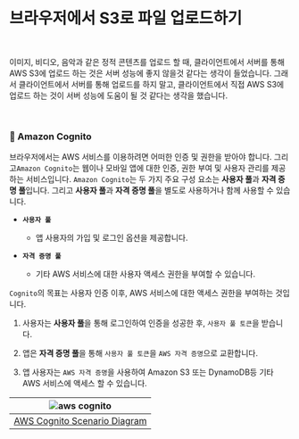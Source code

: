 # 브라우저에서 S3로 파일 업로드하기

<br>

이미지, 비디오, 음악과 같은 정적 콘텐츠를 업로드 할 때, 클라이언트에서 서버를 통해 AWS S3에 업로드 하는 것은 서버 성능에 좋지 않을것 같다는 생각이 들었습니다. 그래서 클라이언트에서 서버를 통해 업로드를 하지 말고, 클라이언트에서 직접 AWS S3에 업로드 하는 것이 서버 성능에 도움이 될 것 같다는 생각을 했습니다.

<br>

### :book: Amazon Cognito

브라우저에서는 AWS 서비스를 이용하려면 어떠한 인증 및 권한을 받아야 합니다. 그리고`Amazon Cognito`는 웹이나 모바일 앱에 대한 인증, 권한 부여 및 사용자 관리를 제공하는 서비스입니다. `Amazon Cognito`는 두 가지 주요 구성 요소는 **사용자 풀**과 **자격 증명 풀**입니다. 그리고 **사용자 풀**과 **자격 증명 풀**을 별도로 사용하거나 함께 사용할 수 있습니다.

* **`사용자 풀`**

    * 앱 사용자의 가입 및 로그인 옵션을 제공합니다.

* **`자격 증명 풀`**

    * 기타 AWS 서비스에 대한 사용자 액세스 권한을 부여할 수 있습니다.

`Cognito`의 목표는 사용자 인증 이후, AWS 서비스에 대한 액세스 권한을 부여하는 것입니다.

1. 사용자는 **사용자 풀**을 통해 로그인하여 인증을 성공한 후, `사용자 풀 토큰`을 받습니다.

2. 앱은 **자격 증명 풀**을 통해 `사용자 풀 토큰`을 `AWS 자격 증명`으로 교환합니다.

3. 앱 사용자는 `AWS 자격 증명`을 사용하여 Amazon S3 또는 DynamoDB등 기타 AWS 서비스에 액세스 할 수 있습니다.

| ![aws cognito](https://docs.aws.amazon.com/ko_kr/cognito/latest/developerguide/images/scenario-cup-cib2.png) |
| :--: |
| [AWS Cognito Scenario Diagram](https://docs.aws.amazon.com/ko_kr/cognito/latest/developerguide/what-is-amazon-cognito.html) |